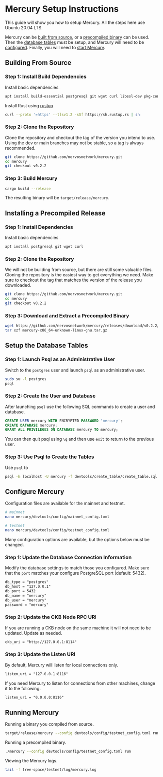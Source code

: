 # Mercury Setup Instructions

This guide will show you how to setup Mercury. All the steps here use Ubuntu 20.04 LTS.

Mercury can be [built from source](#building-from-source), or a [precompiled binary](#installing-a-precompiled-release) can be used. Then the [database tables](#setup-the-database-tables) must be setup, and Mercury will need to be [configured](#configure-mercury). Finally, you will need to [start Mercury](#running-mercury).

## Building From Source

### Step 1: Install Build Dependencies

Install basic dependencies.

```sh
apt install build-essential postgresql git wget curl libssl-dev pkg-config clang
```

Install Rust using [rustup](https://rustup.rs/)

```sh
curl --proto '=https' --tlsv1.2 -sSf https://sh.rustup.rs | sh
```

### Step 2: Clone the Repository

Clone the repository and checkout the tag of the version you intend to use. Using the dev or main branches may not be stable, so a tag is always recommended.

```sh
git clone https://github.com/nervosnetwork/mercury.git
cd mercury
git checkout v0.2.2
```

### Step 3: Build Mercury

```sh
cargo build --release
```

The resulting binary will be `target/release/mercury`.

## Installing a Precompiled Release

### Step 1: Install Dependencies

Install basic dependencies.

```sh
apt install postgresql git wget curl
```

### Step 2: Clone the Repository

We will not be building from source, but there are still some valuable files. Cloning the repository is the easiest way to get everything we need. Make sure to checkout the tag that matches the version of the release you downloaded.

```sh
git clone https://github.com/nervosnetwork/mercury.git
cd mercury
git checkout v0.2.2
```

### Step 3: Download and Extract a Precompiled Binary

```sh
wget https://github.com/nervosnetwork/mercury/releases/download/v0.2.2/mercury-x86_64-unknown-linux-gnu.tar.gz
tar xzf mercury-x86_64-unknown-linux-gnu.tar.gz
```

## Setup the Database Tables

### Step 1: Launch Psql as an Administrative User

Switch to the `postgres` user and launch `psql` as an administrative user.

```sh
sudo su -l postgres
psql
```

### Step 2: Create the User and Database

After launching `psql` use the following SQL commands to create a user and database.

```sql
CREATE USER mercury WITH ENCRYPTED PASSWORD 'mercury';
CREATE DATABASE mercury;
GRANT ALL PRIVILEGES ON DATABASE mercury TO mercury;
```

You can then quit psql using `\q` and then use `exit` to return to the previous user.

### Step 3: Use Psql to Create the Tables

Use `psql` to 

```sh
psql -h localhost -U mercury -f devtools/create_table/create_table.sql
```

## Configure Mercury

Configuration files are available for the mainnet and testnet.

```sh
# mainnet
nano mercury/devtools/config/mainnet_config.toml
```

```sh
# testnet
nano mercury/devtools/config/testnet_config.toml
```

Many configuration options are available, but the options below must be changed.

### Step 1: Update the Database Connection Information

Modify the database settings to match those you configured. Make sure that the `port` matches your configure PostgreSQL port (default: 5432).

```txt
db_type = "postgres"
db_host = "127.0.0.1"
db_port = 5432
db_name = "mercury"
db_user = "mercury"
password = "mercury"
```

### Step 2: Update the CKB Node RPC URI

If you are running a CKB node on the same machine it will not need to be updated. Update as needed.

```txt
ckb_uri = "http://127.0.0.1:8114"
```

### Step 3: Update the Listen URI

By default, Mercury will listen for local connections only.

```txt
listen_uri = "127.0.0.1:8116"
```

If you need Mercury to listen for connections from other machines, change it to the following.

```txt
listen_uri = "0.0.0.0:8116"
```

## Running Mercury

Running a binary you compiled from source.

```sh
target/release/mercury --config devtools/config/testnet_config.toml run
```

Running a precompiled binary.

```sh
./mercury --config devtools/config/testnet_config.toml run
```

Viewing the Mercury logs.

```sh
tail -f free-space/testnet/log/mercury.log
```
